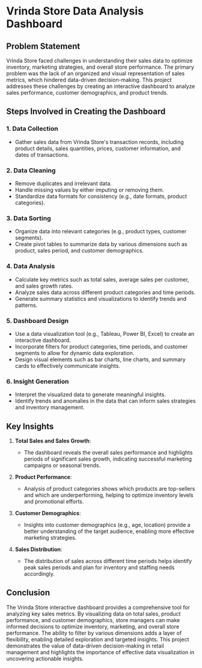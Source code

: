 # Vrinda Store Data Analysis Dashboard

## Problem Statement
Vrinda Store faced challenges in understanding their sales data to optimize inventory, marketing strategies, and overall store performance. The primary problem was the lack of an organized and visual representation of sales metrics, which hindered data-driven decision-making. This project addresses these challenges by creating an interactive dashboard to analyze sales performance, customer demographics, and product trends.

## Steps Involved in Creating the Dashboard

### 1. Data Collection
- Gather sales data from Vrinda Store's transaction records, including product details, sales quantities, prices, customer information, and dates of transactions.

### 2. Data Cleaning
- Remove duplicates and irrelevant data.
- Handle missing values by either imputing or removing them.
- Standardize data formats for consistency (e.g., date formats, product categories).

### 3. Data Sorting
- Organize data into relevant categories (e.g., product types, customer segments).
- Create pivot tables to summarize data by various dimensions such as product, sales period, and customer demographics.

### 4. Data Analysis
- Calculate key metrics such as total sales, average sales per customer, and sales growth rates.
- Analyze sales data across different product categories and time periods.
- Generate summary statistics and visualizations to identify trends and patterns.

### 5. Dashboard Design
- Use a data visualization tool (e.g., Tableau, Power BI, Excel) to create an interactive dashboard.
- Incorporate filters for product categories, time periods, and customer segments to allow for dynamic data exploration.
- Design visual elements such as bar charts, line charts, and summary cards to effectively communicate insights.

### 6. Insight Generation
- Interpret the visualized data to generate meaningful insights.
- Identify trends and anomalies in the data that can inform sales strategies and inventory management.

## Key Insights

1. **Total Sales and Sales Growth**:
   - The dashboard reveals the overall sales performance and highlights periods of significant sales growth, indicating successful marketing campaigns or seasonal trends.

2. **Product Performance**:
   - Analysis of product categories shows which products are top-sellers and which are underperforming, helping to optimize inventory levels and promotional efforts.

3. **Customer Demographics**:
   - Insights into customer demographics (e.g., age, location) provide a better understanding of the target audience, enabling more effective marketing strategies.

4. **Sales Distribution**:
   - The distribution of sales across different time periods helps identify peak sales periods and plan for inventory and staffing needs accordingly.

## Conclusion
The Vrinda Store interactive dashboard provides a comprehensive tool for analyzing key sales metrics. By visualizing data on total sales, product performance, and customer demographics, store managers can make informed decisions to optimize inventory, marketing, and overall store performance. The ability to filter by various dimensions adds a layer of flexibility, enabling detailed exploration and targeted insights. This project demonstrates the value of data-driven decision-making in retail management and highlights the importance of effective data visualization in uncovering actionable insights.
